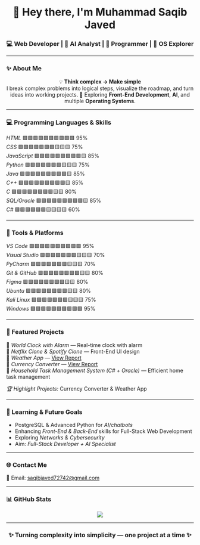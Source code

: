 <!-- 🌟 Muhammad Saqib Javed | GitHub Profile README -->

<h1 align="center">👋 Hey there, I'm Muhammad Saqib Javed</h1>
<h3 align="center">💻 Web Developer | 🤖 AI Analyst | 🧠 Programmer | 🧩 OS Explorer</h3>

---

### ✨ About Me
<p align="center">
💡 <b>Think complex → Make simple</b> <br>
I break complex problems into logical steps, visualize the roadmap, and turn ideas into working projects. 🚀  
Exploring <b>Front-End Development</b>, <b>AI</b>, and multiple <b>Operating Systems</b>.
</p>

---

### 💻 Programming Languages & Skills

*HTML*       🟩🟩🟩🟩🟩🟩🟩🟩🟩🟩 95%  
*CSS*        🟩🟩🟩🟩🟩🟩🟩🟨🟨🟨 75%  
*JavaScript* 🟩🟩🟩🟩🟩🟩🟩🟩🟩🟨 85%  
*Python*     🟩🟩🟩🟩🟩🟩🟩🟨🟨🟨 75%  
*Java*       🟩🟩🟩🟩🟩🟩🟩🟩🟩🟨 85%  
*C++*        🟩🟩🟩🟩🟩🟩🟩🟩🟩🟨 85%  
*C*          🟩🟩🟩🟩🟩🟩🟩🟩🟨🟨 80%  
*SQL/Oracle* 🟩🟩🟩🟩🟩🟩🟩🟩🟩🟨 85%  
*C#*         🟩🟩🟩🟩🟩🟩🟨🟨🟨🟨 60%  

---

### 🧰 Tools & Platforms

*VS Code*        🟩🟩🟩🟩🟩🟩🟩🟩🟩🟩 95%  
*Visual Studio*  🟩🟩🟩🟩🟩🟩🟩🟨🟨🟨 70%  
*PyCharm*        🟩🟩🟩🟩🟩🟩🟩🟨🟨🟨 70%  
*Git & GitHub*   🟩🟩🟩🟩🟩🟩🟩🟩🟨🟨 80%  
*Figma*          🟩🟩🟩🟩🟩🟩🟩🟩🟨🟨 80%  
*Ubuntu*         🟩🟩🟩🟩🟩🟩🟩🟩🟨🟨 80%  
*Kali Linux*     🟩🟩🟩🟩🟩🟩🟩🟨🟨🟨 75%  
*Windows*        🟩🟩🟩🟩🟩🟩🟩🟩🟩🟩 95%  

---

### 🚀 Featured Projects

📌 *World Clock with Alarm* — Real-time clock with alarm  
📌 *Netflix Clone & Spotify Clone* — Front-End UI design  
📌 *Weather App* — [View Report](#)  
📌 *Currency Converter* — [View Report](#)  
📌 *Household Task Management System (C# + Oracle)* — Efficient home task management  

*🏆 Highlight Projects:* Currency Converter & Weather App  

---

### 🧠 Learning & Future Goals

- PostgreSQL & Advanced Python for *AI/chatbots*  
- Enhancing *Front-End & Back-End* skills for Full-Stack Web Development  
- Exploring *Networks & Cybersecurity*  
- Aim: *Full-Stack Developer + AI Specialist*  

---

### 🌐 Contact Me
📩 Email: [saqibjaved72742@gmail.com](mailto:saqibjaved72742@gmail.com)

---

### 📊 GitHub Stats
<p align="center">
<img src="https://github-readme-stats.vercel.app/api?username=Saqib72742&show_icons=true&theme=radical&count_private=true" />
</p>

---

<h3 align="center">✨ Turning complexity into simplicity — one project at a time ✨</h3>

